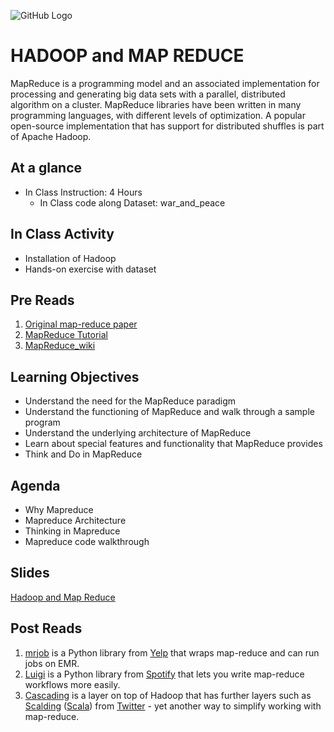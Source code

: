 ![GitHub Logo](https://s3.ap-south-1.amazonaws.com/greyatom-social/GreyAtom-logo.png)

# HADOOP and MAP REDUCE

MapReduce is a programming model and an associated implementation for processing and generating big data sets with a parallel, distributed algorithm on a cluster. MapReduce libraries have been written in many programming languages, with different levels of optimization. A popular open-source implementation that has support for distributed shuffles is part of Apache Hadoop.

## At a glance
* In Class Instruction: 4 Hours
  * In Class code along Dataset: war_and_peace
  
## In Class Activity

* Installation of Hadoop
* Hands-on exercise with dataset

## Pre Reads

1. [Original map-reduce paper](https://research.google.com/archive/mapreduce.html)
2. [MapReduce Tutorial](https://hadoop.apache.org/docs/r1.2.1/mapred_tutorial.html)
3. [MapReduce_wiki](https://en.wikipedia.org/wiki/MapReduce)

## Learning Objectives

- Understand the need for the MapReduce paradigm
- Understand the functioning of MapReduce and walk through a sample program
- Understand the underlying architecture of MapReduce
- Learn about special features and functionality that MapReduce provides
- Think and Do in MapReduce

## Agenda

- Why Mapreduce
- Mapreduce Architecture
- Thinking in Mapreduce
- Mapreduce code walkthrough

## Slides

[Hadoop and Map Reduce](https://raw.githubusercontent.com/commit-live-students/big_data_hadoop_in_class/master/notebooks/Hadoop_Day-2-%20Introduction%20YARN%20Hadoop.pdf)

## Post Reads
1. [mrjob](https://github.com/Yelp/mrjob) is a Python library from [Yelp](https://www.yelp.com/sf) that wraps map-reduce and can run jobs on EMR.
2. [Luigi](https://github.com/spotify/luigi) is a Python library from [Spotify](https://www.spotify.com/us/) that lets you write map-reduce workflows more easily.
3. [Cascading](www.cascading.org) is a layer on top of Hadoop that has further layers such as [Scalding](https://github.com/twitter/scalding) ([Scala](http://www.scala-lang.org/)) from [Twitter](https://twitter.com/) - yet another way to simplify working with map-reduce.

